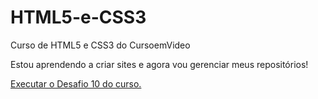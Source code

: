 # HTML5-e-CSS3
 Curso de HTML5 e CSS3 do CursoemVideo

 Estou aprendendo a criar sites e agora vou gerenciar meus repositórios!

 <a href="https://erikdavidleitao.github.io/HTML5-e-CSS3/Desafios/de010/index.html"> Executar o Desafio 10 do curso.</a>
